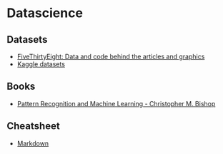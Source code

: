 # Datascience

## Datasets

* [FiveThirtyEight: Data and code behind the articles and graphics](https://github.com/fivethirtyeight/data)
* [Kaggle datasets](https://www.kaggle.com/datasets)

## Books

* [Pattern Recognition and Machine Learning - Christopher M. Bishop](https://www.amazon.com/Pattern-Recognition-Learning-Information-Statistics/dp/0387310738)

## Cheatsheet

* [Markdown](https://github.com/adam-p/markdown-here/wiki/Markdown-Cheatsheet)
